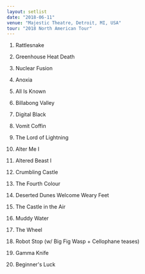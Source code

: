 ```yaml
---
layout: setlist
date: "2018-06-11"
venue: "Majestic Theatre, Detroit, MI, USA"
tour: "2018 North American Tour"
---
```



 1. Rattlesnake

 2. Greenhouse Heat Death

 3. Nuclear Fusion

 4. Anoxia

 5. All Is Known

 6. Billabong Valley

 7. Digital Black

 8. Vomit Coffin

 9. The Lord of Lightning

10. Alter Me I

11. Altered Beast I

12. Crumbling Castle

13. The Fourth Colour

14. Deserted Dunes Welcome Weary Feet

15. The Castle in the Air

16. Muddy Water

17. The Wheel

18. Robot Stop
    (w/ Big Fig Wasp + Cellophane teases)

19. Gamma Knife

20. Beginner's Luck


